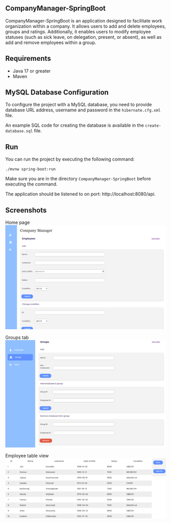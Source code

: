 ## CompanyManager-SpringBoot

CompanyManager-SpringBoot is an application designed to facilitate work organization within a company. It allows users to add and delete employees, groups and ratings. Additionally, it enables users to modify employee statuses (such as sick leave, on delegation, present, or absent), as well as add and remove employees within a group.

## Requirements

- Java 17 or greater
- Maven

## MySQL Database Configuration

To configure the project with a MySQL database, you need to provide database URL address, username and password in the `hibernate.cfg.xml` file.

An example SQL code for creating the database is available in the `create-database.sql` file.

## Run

You can run the project by executing the following command:
```
./mvnw spring-boot:run
```
Make sure you are in the directory `CompanyManager-SpringBoot` before executing the command.

The application should be listened to on port: http://localhost:8080/api.

## Screenshots

Home page
![home_page.png](home_page.png)

Groups tab
![groups_tab.png](groups_tab.png)

Employee table view
![employee_table_view.png](employee_table_view.png)